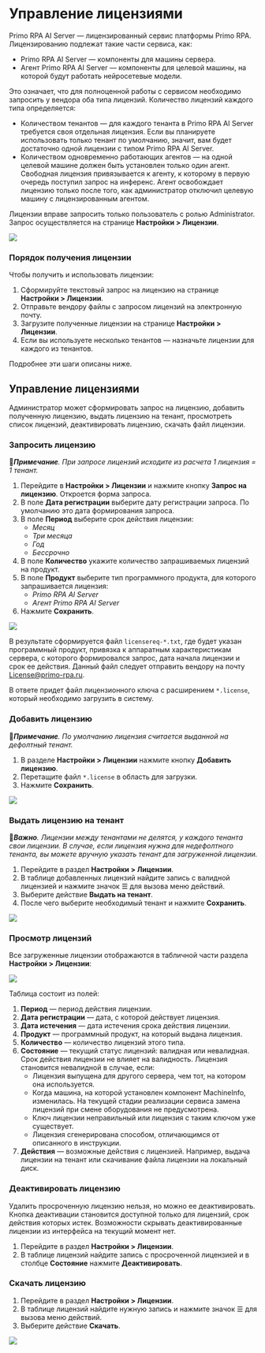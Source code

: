 # Управление лицензиями

Primo RPA AI Server — лицензированный сервис платформы Primo RPA. Лицензированию подлежат такие части сервиса, как:
* Primo RPA AI Server — компоненты для машины сервера.
* Агент Primo RPA AI Server — компоненты для целевой машины, на которой будут работать нейросетевые модели.

Это означает, что для полноценной работы с сервисом необходимо запросить у вендора оба типа лицензий. Количество лицензий каждого типа определяется:
* Количеством тенантов — для каждого тенанта в Primo RPA AI Server требуется своя отдельная лицензия. Если вы планируете использовать только тенант по умолчанию, значит, вам будет достаточно одной лицензии с типом Primo RPA AI Server.
* Количеством одновременно работающих агентов — на одной целевой машине должен быть установлен только один агент. Свободная лицензия привязывается к агенту, к которому в первую очередь поступил запрос на инференс. Агент освобождает лицензию только после того, как администратор отключил целевую машину с лицензированным агентом.

Лицензии вправе запросить только пользователь с ролью Administrator. Запрос осуществляется на странице **Настройки > Лицензии**. 

![](<../../../.gitbook/assets1/primo-ai/licenses.png>)

### Порядок получения лицензии 
Чтобы получить и использовать лицензии:
1. Сформируйте текстовый запрос на лицензию на странице **Настройки > Лицензии**.
1. Отправьте вендору файлы с запросом лицензий на электронную почту.
2. Загрузите полученные лицензии на странице **Настройки > Лицензии**.
3. Если вы используете несколько тенантов — назначьте лицензии для каждого из тенантов. 

Подробнее эти шаги описаны ниже.


## Управление лицензиями

Администратор может сформировать запрос на лицензию, добавить полученную лицензию, выдать лицензию на тенант, просмотреть список лицензий, деактивировать лицензию, скачать файл лицензии.

### Запросить лицензию

:large_blue_diamond:***Примечание**. При запросе лицензий исходите из расчета 1 лицензия = 1 тенант.*

1. Перейдите в **Настройки > Лицензии** и нажмите кнопку **Запрос на лицензию**. Откроется форма запроса.
1. В поле **Дата регистрации** выберите дату регистрации запроса. По умолчанию это дата формирования запроса.
1. В поле **Период** выберите срок действия лицензии:
   * *Месяц*
   * *Три месяца*
   * *Год*
   * *Бессрочно*
1. В поле **Количество** укажите количество запрашиваемых лицензий на продукт.
1. В поле **Продукт** выберите тип программного продукта, для которого запрашивается лицензия:
   * *Primo RPA AI Server*
   * *Агент Primo RPA AI Server*
1. Нажмите **Сохранить**.
   
![](<../../../.gitbook/assets1/primo-ai/admin/license-request.png>)

В результате сформируется файл `licensereq-*.txt`, где будет указан программный продукт, привязка к аппаратным характеристикам сервера, с которого формировался запрос, дата начала лицензии и срок ее действия. Данный файл следует отправить вендору на почту License@primo-rpa.ru. 

В ответе придет файл лицензионного ключа с расширением `*.license`, который необходимо загрузить в систему.

### Добавить лицензию

:large_blue_diamond:***Примечание**. По умолчанию лицензия считается выданной на дефолтный тенант.*

1. В разделе **Настройки > Лицензии** нажмите кнопку **Добавить лицензию**.
1. Перетащите файл `*.license` в область для загрузки.
1. Нажмите **Сохранить**.

![](<../../../.gitbook/assets1/primo-ai/licenses-create.png>)

### Выдать лицензию на тенант

:large_orange_diamond:***Важно**. Лицензии между тенантами не делятся, у каждого тенанта свои лицензии. В случае, если лицензия нужна для недефолтного тенанта, вы можете вручную указать тенант для загруженной лицензии.*

1. Перейдите в раздел **Настройки > Лицензии**.
1. В таблице добавленных лицензий найдите запись с валидной лицензией и нажмите значок ☰ для вызова меню действий.
2. Выберите действие **Выдать на тенант**.
3. После чего выберите необходимый тенант и нажмите **Сохранить**.

![](<../../../.gitbook/assets1/primo-ai/licenses-set-tenant.png>)


### Просмотр лицензий

Все загруженные лицензии отображаются в табличной части раздела **Настройки > Лицензии**:

![](<../../../.gitbook/assets1/primo-ai/admin/lisenses-table.png>)

Таблица состоит из полей:
1. **Период** — период действия лицензии.
1. **Дата регистрации** — дата, с которой действует лицензия.
1. **Дата истечения** — дата истечения срока действия лицензии.
1. **Продукт** — программный продукт, на который выдана лицензия.
1. **Количество** — количество лицензий этого типа.
1. **Состояние** — текущий статус лицензий: валидная или невалидная. Срок действия лицензии не влияет на валидность. Лицензия становится невалидной в случае, если:
   * Лицензия выпущена для другого сервера, чем тот, на котором она используется.
   * Когда машина, на которой установлен компонент MachineInfo, изменилась. На текущей стадии реализации сервиса замена лицензий при смене оборудования не предусмотрена.
   * Ключ лицензии неправильный или лицензия с таким ключом уже существует.
   * Лицензия сгенерирована способом, отличающимся от описанного в инструкции.
1. **Действия** — возможные действия с лицензией. Например, выдача лицензии на тенант или скачивание файла лицензии на локальный диск.

### Деактивировать лицензию

Удалить просроченную лицензию нельзя, но можно ее деактивировать. Кнопка деактивации становится доступной только для лицензий, срок действия которых истек. Возможности скрывать деактивированные лицензии из интерфейса на текущий момент нет.

1. Перейдите в раздел **Настройки > Лицензии**.
1. В таблице лицензий найдите запись с просроченной лицензией и в столбце **Состояние** нажмите **Деактивировать**.


### Скачать лицензию

1. Перейдите в раздел **Настройки > Лицензии**.
1. В таблице лицензий найдите нужную запись и нажмите значок ☰ для вызова меню действий.
1. Выберите действие **Скачать**.

![](<../../../.gitbook/assets1/primo-ai/licenses-download.png>)





